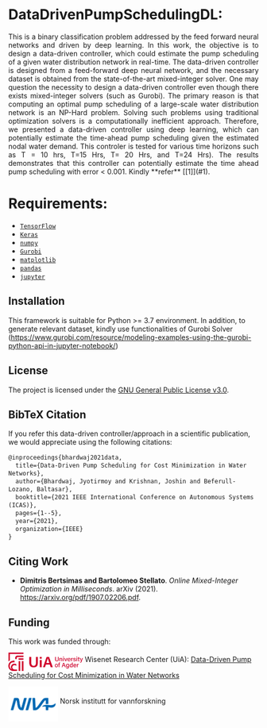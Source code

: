 # DataDrivenPumpSchedulingDL:
<p align=justify>
This is a binary classification problem addressed by the feed forward neural networks and driven by deep learning. In this work, the objective is to design a data-driven controller, which could estimate the pump scheduling of a given water distribution network in real-time. The data-driven controller is designed from a feed-forward deep neural network,  and the necessary dataset is obtained from the state-of-the-art mixed-integer solver. One may question the necessity to design a data-driven controller even though there exists mixed-integer solvers (such as Gurobi). The primary reason is that computing an optimal pump scheduling of a large-scale water distribution network is an NP-Hard problem. Solving such problems using traditional optimization solvers is a computationally inefficient approach. Therefore, we presented a data-driven controller using deep learning, which can potentially estimate the time-ahead pump scheduling given the estimated nodal water demand. This controler is tested for various time horizons such as T = 10 hrs, T=15 Hrs, T= 20 Hrs, and T=24 Hrs). The results demonstrates that this controller can potentially estimate the time ahead pump scheduling with error < 0.001. Kindly **refer** [[1]](#1).      

# Requirements:
- [`TensorFlow`](https://www.tensorflow.org/)
- [`Keras`](https://keras.io/)
- [`numpy`](https://numpy.org/devdocs/)
- [`Gurobi`](https://www.gurobi.com/)
- [`matplotlib`](https://matplotlib.org/)
- [`pandas`](https://pandas.pydata.org/)
- [`jupyter`](https://jupyter.org/)

## Installation
This framework is suitable for Python >= 3.7 environment. In addition, to generate relevant dataset, kindly use functionalities of Gurobi Solver (https://www.gurobi.com/resource/modeling-examples-using-the-gurobi-python-api-in-jupyter-notebook/)


## License
The project is licensed under the [GNU General Public License v3.0](https://www.gnu.org/licenses/gpl-3.0.en.html).


## BibTeX Citation

If you refer this data-driven controller/approach in a scientific publication, we would appreciate using the following citations:

```
@inproceedings{bhardwaj2021data,
  title={Data-Driven Pump Scheduling for Cost Minimization in Water Networks},
  author={Bhardwaj, Jyotirmoy and Krishnan, Joshin and Beferull-Lozano, Baltasar},
  booktitle={2021 IEEE International Conference on Autonomous Systems (ICAS)},
  pages={1--5},
  year={2021},
  organization={IEEE}
}
```


## Citing Work

* **Dimitris Bertsimas and Bartolomeo Stellato**. *Online Mixed-Integer Optimization in Milliseconds*. arXiv (2021). https://arxiv.org/pdf/1907.02206.pdf.


## Funding
This work was funded through:

[<img align="middle" src="docs/images/uia-horizontal-with-name-Positive.jpg" width="150">](https://wisenet.uia.no/) Wisenet Research Center (UiA): [Data-Driven Pump Scheduling for Cost Minimization in Water Networks](https://ieeexplore.ieee.org/abstract/document/9551168)

[<img align="middle" src="docs/images/_02_NIVA_transparent_stor (2).png" width="100">](https://www.niva.no/) Norsk institutt for vannforskning 

